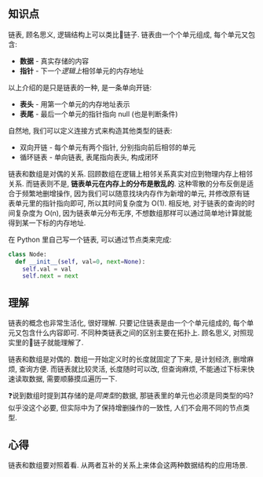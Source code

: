 ## 知识点
链表, 顾名思义, 逻辑结构上可以类比🔗链子. 链表由一个个单元组成, 每个单元又包含:
- **数据** - 真实存储的内容
- **指针** - 下一个*逻辑上*相邻单元的内存地址

以上介绍的是只是链表的一种, 是一条单向开链:
- **表头** - 用第一个单元的内存地址表示
- **表尾** - 最后一个单元的指针指向 null (也是判断条件)

自然地, 我们可以定义连接方式来构造其他类型的链表:
- 双向开链 - 每个单元有两个指针, 分别指向前后相邻的单元
- 循环链表 - 单向链表, 表尾指向表头, 构成闭环

链表和数组是对偶的关系. 回顾数组在逻辑上相邻关系真实对应到物理内存上相邻关系. 而链表则不是, **链表单元在内存上的分布是散乱的**. 这种零散的分布反倒是适合于频繁地删增操作, 因为我们可以随意找块内存作为新增的单元, 并修改原有链表单元里的指针指向即可, 所以其时间复杂度为 O(1). 相反地, 对于链表的查询的时间复杂度为 O(n), 因为链表单元分布无序, 不想数组那样可以通过简单地计算就能得到某一下标的内存地址.

在 Python 里自己写一个链表, 可以通过节点类来完成:
```python
class Node:
  def __init__(self, val=0, next=None):
    self.val = val
    self.next = next
```

## 理解
链表的概念也非常生活化, 很好理解. 只要记住链表是由一个个单元组成的, 每个单元又包含什么内容即可. 不同种类链表之间的区别主要在拓扑上. 顾名思义, 对照现实里的🔗链子就能理解了.

链表和数组是对偶的. 数组一开始定义时的长度就固定了下来, 是计划经济, 删增麻烦, 查询方便. 而链表就比较灵活, 长度随时可以改, 但查询麻烦, 不能通过下标来快速读取数据, 需要顺藤摸瓜遍历一下.

❓说到数组时提到其存储的是*同类型*的数据, 那链表里的单元也必须是同类型的吗? 似乎没这个必要, 但实际中为了保持增删操作的一致性, 人们不会用不同的节点类型.

## 心得
链表和数组要对照着看. 从两者互补的关系上来体会这两种数据结构的应用场景.